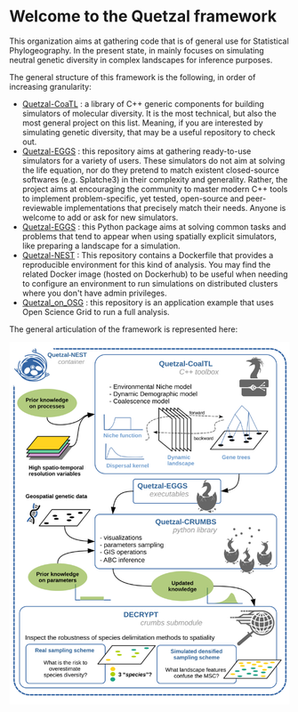 # Welcome to the Quetzal framework

This organization aims at gathering code that is of general use for Statistical
Phylogeography. In the present state, in mainly focuses on simulating neutral genetic
diversity in complex landscapes for inference purposes.

The general structure of this framework is the following, in order of increasing
granularity:

* [Quetzal-CoaTL](https://becheler.github.io/softwares/quetzal-CoalTL/home/) :
  a library of C++ generic components for building simulators of molecular diversity. It is the most
  technical, but also the most general project on this list. Meaning, if you are
  interested by simulating genetic diversity, that may be a useful repository to check out.
* [Quetzal-EGGS](https://github.com/Becheler/quetzal-EGGS) :
  this repository aims at gathering ready-to-use simulators for a variety of users.
  These simulators do not aim at solving the life equation, nor do they pretend to match existent closed-source
  softwares (e.g. Splatche3) in their complexity and generality. Rather, the project
  aims at encouraging the community to master modern C++ tools
  to implement problem-specific, yet tested, open-source and peer-reviewable
  implementations that precisely match their needs. Anyone is welcome to add or ask for new simulators.
* [Quetzal-EGGS](https://github.com/Becheler/quetzal-CRUMBS) :
  this Python package aims at solving common tasks and problems that
  tend to appear when using spatially explicit simulators, like preparing a landscape
  for a simulation.
* [Quetzal-NEST](https://hub.docker.com/r/arnaudbecheler/quetzal-nest) :
  This repository contains a Dockerfile that provides a reproducible environment
  for this kind of analysis. You may find the related Docker image (hosted on Dockerhub)
  to be useful when needing to configure an environment to run simulations on
  distributed clusters where you don't have admin privileges.
* [Quetzal_on_OSG](https://github.com/Becheler/quetzal_on_OSG) :
  this repository is an application example that uses Open Science Grid
  to run a full analysis.

The general articulation of the framework is represented here:

![The Quetzal framework](framework.svg)
